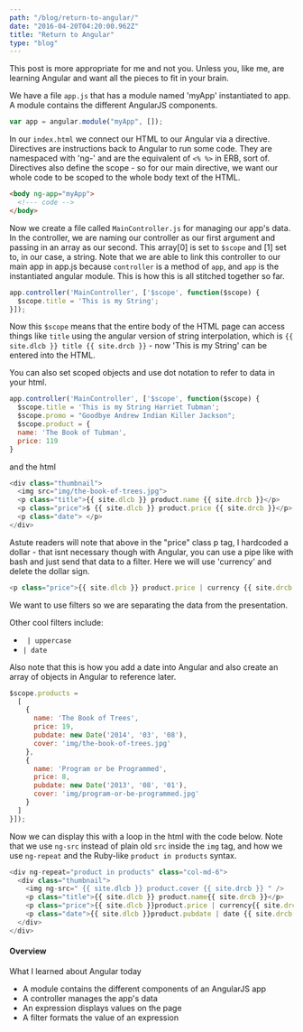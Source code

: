 ```yaml
---
path: "/blog/return-to-angular/"
date: "2016-04-20T04:20:00.962Z"
title: "Return to Angular"
type: "blog"
---
```


This post is more appropriate for me and not you. Unless you, like me, are learning Angular and want all the pieces to fit in your brain.

We have a file `app.js` that has a module named 'myApp' instantiated to app. A module contains the different AngularJS components.

```javascript
var app = angular.module("myApp", []);
```

In our `index.html` we connect our HTML to our Angular via a directive. Directives are instructions back to Angular to run some code. They are namespaced with 'ng-' and are the equivalent of `<% %>` in ERB, sort of. Directives also define the scope - so for our main directive, we want our whole code to be scoped to the whole body text of the HTML.

```html
<body ng-app="myApp">
  <!--- code -->
</body>
```

Now we create a file called `MainController.js` for managing our app's data. In the controller, we are naming our controller as our first argument and passing in an array as our second. This array[0] is set to `$scope` and [1] set to, in our case, a string. Note that we are able to link this controller to our main app in app.js because `controller` is a method of `app`, and `app` is the instantiated angular module. This is how this is all stitched together so far.

```javascript
app.controller('MainController', ['$scope', function($scope) {
  $scope.title = 'This is my String';
}]);
```

Now this `$scope` means that the entire body of the HTML page can access things like `title` using the angular version of string interpolation, which is `{{ site.dlcb }} title {{ site.drcb }}` - now 'This is my String' can be entered into the HTML.

You can also set scoped objects and use dot notation to refer to data in your html.

```javascript
app.controller('MainController', ['$scope', function($scope) {
  $scope.title = 'This is my String Harriet Tubman';
  $scope.promo = "Goodbye Andrew Indian Killer Jackson";
  $scope.product = {
  name: 'The Book of Tubman',
  price: 119
}
```

and the html

```javascript
<div class="thumbnail">
  <img src="img/the-book-of-trees.jpg">
  <p class="title">{{ site.dlcb }} product.name {{ site.drcb }}</p>
  <p class="price">$ {{ site.dlcb }} product.price {{ site.drcb }}</p>
  <p class="date"> </p>
</div>
```

Astute readers will note that above in the "price" class p tag, I hardcoded a dollar - that isnt necessary though with Angular, you can use a pipe like with bash and just send that data to a filter. Here we will use 'currency' and delete the dollar sign.

```javascript
<p class="price">{{ site.dlcb }} product.price | currency {{ site.drcb }}</p>
```

We want to use filters so we are separating the data from the presentation.

Other cool filters include:

* ` | uppercase`
* ` | date `

Also note that this is how you add a date into Angular and also create an array of objects in Angular to reference later.

```javascript
$scope.products =
  [
    {
      name: 'The Book of Trees',
      price: 19,
      pubdate: new Date('2014', '03', '08'),
      cover: 'img/the-book-of-trees.jpg'
    },
    {
      name: 'Program or be Programmed',
      price: 8,
      pubdate: new Date('2013', '08', '01'),
      cover: 'img/program-or-be-programmed.jpg'
    }
  ]
}]);
```

Now we can display this with a loop in the html with the code below. Note that we use `ng-src` instead of plain old `src` inside the `img` tag, and how we use `ng-repeat` and the Ruby-like `product in products` syntax.

```javascript
<div ng-repeat="product in products" class="col-md-6">
  <div class="thumbnail">
    <img ng-src=" {{ site.dlcb }} product.cover {{ site.drcb }} " />
    <p class="title">{{ site.dlcb }} product.name{{ site.drcb }}</p>
    <p class="price">{{ site.dlcb }}product.price | currency{{ site.drcb }}</p>
    <p class="date">{{ site.dlcb }}product.pubdate | date {{ site.drcb }}</p>
  </div>
</div>
```

#### Overview
What I learned about Angular today

* A module contains the different components of an AngularJS app
* A controller manages the app's data
* An expression displays values on the page
* A filter formats the value of an expression

